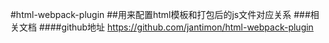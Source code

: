 #html-webpack-plugin
##用来配置html模板和打包后的js文件对应关系
###相关文档
####github地址
https://github.com/jantimon/html-webpack-plugin
